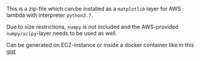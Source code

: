 This is a zip-file which can be installed as a `matplotlib` layer for AWS
lambda with interpreter `python3.7`. 

Due to size restrictions, `numpy` is not included and the AWS-provided
`numpy/scipy`-layer needs to be used as well. 

Can be generated on EC2-instance or inside a docker container like in this [gist](https://gist.github.com/ttor/8a1da161f2cfed589d9a528cbf2acb94)


